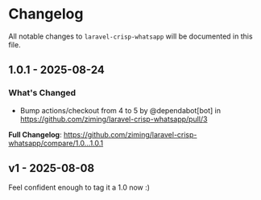 # Changelog

All notable changes to `laravel-crisp-whatsapp` will be documented in this file.

## 1.0.1 - 2025-08-24

### What's Changed

* Bump actions/checkout from 4 to 5 by @dependabot[bot] in https://github.com/ziming/laravel-crisp-whatsapp/pull/3

**Full Changelog**: https://github.com/ziming/laravel-crisp-whatsapp/compare/1.0...1.0.1

## v1 - 2025-08-08

Feel confident enough to tag it a 1.0 now :)
